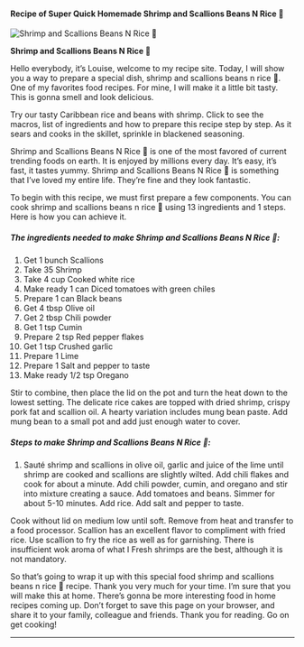             

#### Recipe of Super Quick Homemade Shrimp and Scallions Beans N Rice 🍤

![Shrimp and Scallions Beans N Rice 🍤](https://img-global.cpcdn.com/recipes/71905682/751x532cq70/shrimp-and-scallions-beans-n-rice-%f0%9f%8d%a4-recipe-main-photo.jpg)

**Shrimp and Scallions Beans N Rice 🍤**

Hello everybody, it’s Louise, welcome to my recipe site. Today, I will show you a way to prepare a special dish, shrimp and scallions beans n rice 🍤. One of my favorites food recipes. For mine, I will make it a little bit tasty. This is gonna smell and look delicious.

Try our tasty Caribbean rice and beans with shrimp. Click to see the macros, list of ingredients and how to prepare this recipe step by step. As it sears and cooks in the skillet, sprinkle in blackened seasoning.

Shrimp and Scallions Beans N Rice 🍤 is one of the most favored of current trending foods on earth. It is enjoyed by millions every day. It’s easy, it’s fast, it tastes yummy. Shrimp and Scallions Beans N Rice 🍤 is something that I’ve loved my entire life. They’re fine and they look fantastic.

To begin with this recipe, we must first prepare a few components. You can cook shrimp and scallions beans n rice 🍤 using 13 ingredients and 1 steps. Here is how you can achieve it.

##### The ingredients needed to make Shrimp and Scallions Beans N Rice 🍤:

1.  Get 1 bunch Scallions
2.  Take 35 Shrimp
3.  Take 4 cup Cooked white rice
4.  Make ready 1 can Diced tomatoes with green chiles
5.  Prepare 1 can Black beans
6.  Get 4 tbsp Olive oil
7.  Get 2 tbsp Chili powder
8.  Get 1 tsp Cumin
9.  Prepare 2 tsp Red pepper flakes
10.  Get 1 tsp Crushed garlic
11.  Prepare 1 Lime
12.  Prepare 1 Salt and pepper to taste
13.  Make ready 1/2 tsp Oregano

Stir to combine, then place the lid on the pot and turn the heat down to the lowest setting. The delicate rice cakes are topped with dried shrimp, crispy pork fat and scallion oil. A hearty variation includes mung bean paste. Add mung bean to a small pot and add just enough water to cover.

##### Steps to make Shrimp and Scallions Beans N Rice 🍤:

1.  Sauté shrimp and scallions in olive oil, garlic and juice of the lime until shrimp are cooked and scallions are slightly wilted. Add chili flakes and cook for about a minute. Add chili powder, cumin, and oregano and stir into mixture creating a sauce. Add tomatoes and beans. Simmer for about 5-10 minutes. Add rice. Add salt and pepper to taste.

Cook without lid on medium low until soft. Remove from heat and transfer to a food processor. Scallion has an excellent flavor to compliment with fried rice. Use scallion to fry the rice as well as for garnishing. There is insufficient wok aroma of what I Fresh shrimps are the best, although it is not mandatory.

So that’s going to wrap it up with this special food shrimp and scallions beans n rice 🍤 recipe. Thank you very much for your time. I’m sure that you will make this at home. There’s gonna be more interesting food in home recipes coming up. Don’t forget to save this page on your browser, and share it to your family, colleague and friends. Thank you for reading. Go on get cooking!

* * *